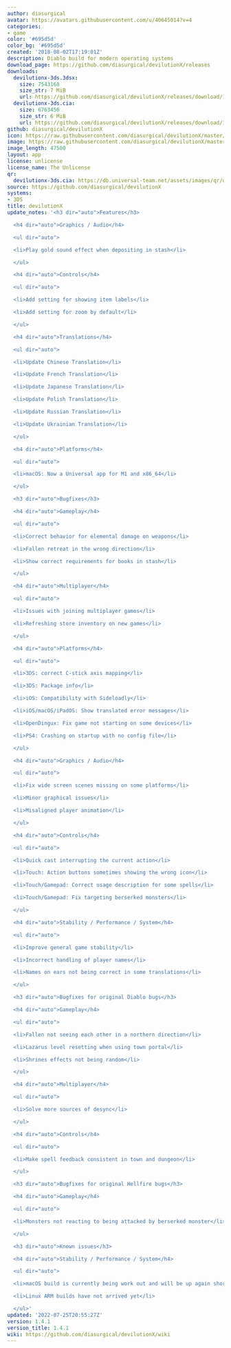 ```yaml
---
author: diasurgical
avatar: https://avatars.githubusercontent.com/u/40645014?v=4
categories:
- game
color: '#695d5d'
color_bg: '#695d5d'
created: '2018-08-02T17:19:01Z'
description: Diablo build for modern operating systems
download_page: https://github.com/diasurgical/devilutionX/releases
downloads:
  devilutionx-3ds.3dsx:
    size: 7543168
    size_str: 7 MiB
    url: https://github.com/diasurgical/devilutionX/releases/download/1.4.1/devilutionx-3ds.3dsx
  devilutionx-3ds.cia:
    size: 6763456
    size_str: 6 MiB
    url: https://github.com/diasurgical/devilutionX/releases/download/1.4.1/devilutionx-3ds.cia
github: diasurgical/devilutionX
icon: https://raw.githubusercontent.com/diasurgical/devilutionX/master/Packaging/ctr/icon.png
image: https://raw.githubusercontent.com/diasurgical/devilutionX/master/Packaging/ctr/banner.png
image_length: 47500
layout: app
license: unlicense
license_name: The Unlicense
qr:
  devilutionx-3ds.cia: https://db.universal-team.net/assets/images/qr/devilutionx-3ds-cia.png
source: https://github.com/diasurgical/devilutionX
systems:
- 3DS
title: devilutionX
update_notes: '<h3 dir="auto">Features</h3>

  <h4 dir="auto">Graphics / Audio</h4>

  <ul dir="auto">

  <li>Play gold sound effect when depositing in stash</li>

  </ul>

  <h4 dir="auto">Controls</h4>

  <ul dir="auto">

  <li>Add setting for showing item labels</li>

  <li>Add setting for zoom by default</li>

  </ul>

  <h4 dir="auto">Translations</h4>

  <ul dir="auto">

  <li>Update Chinese Translation</li>

  <li>Update French Translation</li>

  <li>Update Japanese Translation</li>

  <li>Update Polish Translation</li>

  <li>Update Russian Translation</li>

  <li>Update Ukrainian Translation</li>

  </ul>

  <h4 dir="auto">Platforms</h4>

  <ul dir="auto">

  <li>macOS: Now a Universal app for M1 and x86_64</li>

  </ul>

  <h3 dir="auto">Bugfixes</h3>

  <h4 dir="auto">Gameplay</h4>

  <ul dir="auto">

  <li>Correct behavior for elemental damage on weapons</li>

  <li>Fallen retreat in the wrong direction</li>

  <li>Show correct requirements for books in stash</li>

  </ul>

  <h4 dir="auto">Multiplayer</h4>

  <ul dir="auto">

  <li>Issues with joining multiplayer games</li>

  <li>Refreshing store inventory on new games</li>

  </ul>

  <h4 dir="auto">Platforms</h4>

  <ul dir="auto">

  <li>3DS: correct C-stick axis mapping</li>

  <li>3DS: Package info</li>

  <li>iOS: Compatibility with Sideloadly</li>

  <li>iOS/macOS/iPadOS: Show translated error messages</li>

  <li>OpenDingux: Fix game not starting on some devices</li>

  <li>PS4: Crashing on startup with no config file</li>

  </ul>

  <h4 dir="auto">Graphics / Audio</h4>

  <ul dir="auto">

  <li>Fix wide screen scenes missing on some platforms</li>

  <li>Minor graphical issues</li>

  <li>Misaligned player animation</li>

  </ul>

  <h4 dir="auto">Controls</h4>

  <ul dir="auto">

  <li>Quick cast interrupting the current action</li>

  <li>Touch: Action buttons sometimes showing the wrong icon</li>

  <li>Touch/Gamepad: Correct usage description for some spells</li>

  <li>Touch/Gamepad: Fix targeting berserked monsters</li>

  </ul>

  <h4 dir="auto">Stability / Performance / System</h4>

  <ul dir="auto">

  <li>Improve general game stability</li>

  <li>Incorrect handling of player names</li>

  <li>Names on ears not being correct in some translations</li>

  </ul>

  <h3 dir="auto">Bugfixes for original Diablo bugs</h3>

  <h4 dir="auto">Gameplay</h4>

  <ul dir="auto">

  <li>Fallen not seeing each other in a northern direction</li>

  <li>Lazarus level resetting when using town portal</li>

  <li>Shrines effects not being random</li>

  </ul>

  <h4 dir="auto">Multiplayer</h4>

  <ul dir="auto">

  <li>Solve more sources of desync</li>

  </ul>

  <h4 dir="auto">Controls</h4>

  <ul dir="auto">

  <li>Make spell feedback consistent in town and dungeon</li>

  </ul>

  <h3 dir="auto">Bugfixes for original Hellfire bugs</h3>

  <h4 dir="auto">Gameplay</h4>

  <ul dir="auto">

  <li>Monsters not reacting to being attacked by berserked monster</li>

  </ul>

  <h3 dir="auto">Known issues</h3>

  <h4 dir="auto">Stability / Performance / System</h4>

  <ul dir="auto">

  <li>macOS build is currently being work out and will be up again shortly</li>

  <li>Linux ARM builds have not arrived yet</li>

  </ul>'
updated: '2022-07-25T20:55:27Z'
version: 1.4.1
version_title: 1.4.1
wiki: https://github.com/diasurgical/devilutionX/wiki
---
```

